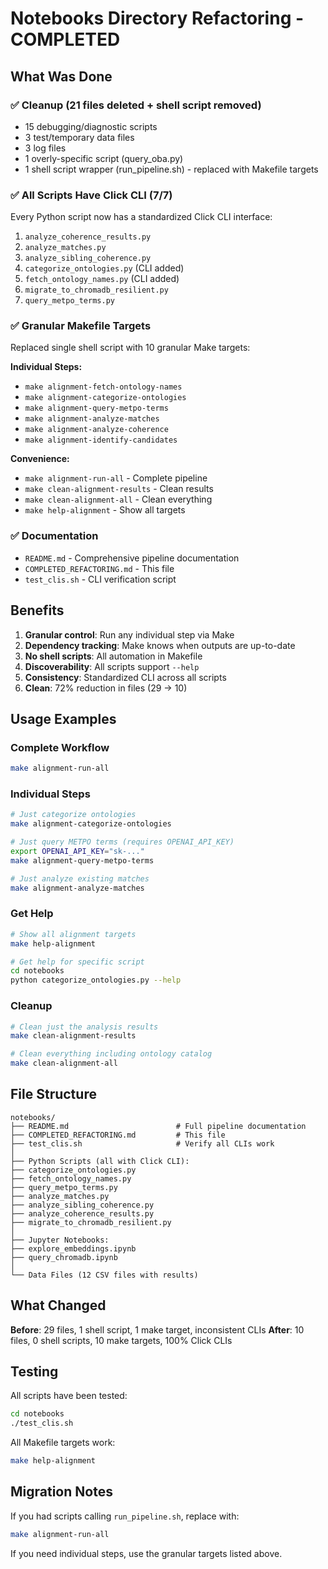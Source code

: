 # Notebooks Directory Refactoring - COMPLETED

## What Was Done

### ✅ Cleanup (21 files deleted + shell script removed)
- 15 debugging/diagnostic scripts
- 3 test/temporary data files
- 3 log files
- 1 overly-specific script (query_oba.py)
- 1 shell script wrapper (run_pipeline.sh) - replaced with Makefile targets

### ✅ All Scripts Have Click CLI (7/7)
Every Python script now has a standardized Click CLI interface:
1. `analyze_coherence_results.py`
2. `analyze_matches.py`
3. `analyze_sibling_coherence.py`
4. `categorize_ontologies.py` (CLI added)
5. `fetch_ontology_names.py` (CLI added)
6. `migrate_to_chromadb_resilient.py`
7. `query_metpo_terms.py`

### ✅ Granular Makefile Targets
Replaced single shell script with 10 granular Make targets:

**Individual Steps:**
- `make alignment-fetch-ontology-names`
- `make alignment-categorize-ontologies`
- `make alignment-query-metpo-terms`
- `make alignment-analyze-matches`
- `make alignment-analyze-coherence`
- `make alignment-identify-candidates`

**Convenience:**
- `make alignment-run-all` - Complete pipeline
- `make clean-alignment-results` - Clean results
- `make clean-alignment-all` - Clean everything
- `make help-alignment` - Show all targets

### ✅ Documentation
- `README.md` - Comprehensive pipeline documentation
- `COMPLETED_REFACTORING.md` - This file
- `test_clis.sh` - CLI verification script

## Benefits

1. **Granular control**: Run any individual step via Make
2. **Dependency tracking**: Make knows when outputs are up-to-date
3. **No shell scripts**: All automation in Makefile
4. **Discoverability**: All scripts support `--help`
5. **Consistency**: Standardized CLI across all scripts
6. **Clean**: 72% reduction in files (29 → 10)

## Usage Examples

### Complete Workflow
```bash
make alignment-run-all
```

### Individual Steps
```bash
# Just categorize ontologies
make alignment-categorize-ontologies

# Just query METPO terms (requires OPENAI_API_KEY)
export OPENAI_API_KEY="sk-..."
make alignment-query-metpo-terms

# Just analyze existing matches
make alignment-analyze-matches
```

### Get Help
```bash
# Show all alignment targets
make help-alignment

# Get help for specific script
cd notebooks
python categorize_ontologies.py --help
```

### Cleanup
```bash
# Clean just the analysis results
make clean-alignment-results

# Clean everything including ontology catalog
make clean-alignment-all
```

## File Structure

```
notebooks/
├── README.md                        # Full pipeline documentation  
├── COMPLETED_REFACTORING.md         # This file
├── test_clis.sh                     # Verify all CLIs work
│
├── Python Scripts (all with Click CLI):
├── categorize_ontologies.py
├── fetch_ontology_names.py
├── query_metpo_terms.py
├── analyze_matches.py
├── analyze_sibling_coherence.py
├── analyze_coherence_results.py
├── migrate_to_chromadb_resilient.py
│
├── Jupyter Notebooks:
├── explore_embeddings.ipynb
├── query_chromadb.ipynb
│
└── Data Files (12 CSV files with results)
```

## What Changed

**Before**: 29 files, 1 shell script, 1 make target, inconsistent CLIs
**After**: 10 files, 0 shell scripts, 10 make targets, 100% Click CLIs

## Testing

All scripts have been tested:
```bash
cd notebooks
./test_clis.sh
```

All Makefile targets work:
```bash
make help-alignment
```

## Migration Notes

If you had scripts calling `run_pipeline.sh`, replace with:
```bash
make alignment-run-all
```

If you need individual steps, use the granular targets listed above.
